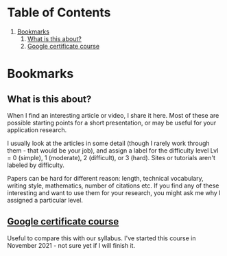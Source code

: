 
# Table of Contents

1.  [Bookmarks](#org53c2a6f)
    1.  [What is this about?](#orge20d792)
    2.  [Google certificate course](#org1f7205c)



<a id="org53c2a6f"></a>

# Bookmarks


<a id="orge20d792"></a>

## What is this about?

When I find an interesting article or video, I share it here. Most
of these are possible starting points for a short presentation, or
may be useful for your application research.

I usually look at the articles in some detail (though I rarely work
through them - that would be your job), and assign a label for the
difficulty level Lvl = 0 (simple), 1 (moderate), 2 (difficult), or 3
(hard). Sites or tutorials aren't labeled by difficulty.

Papers can be hard for different reason: length, technical
vocabulary, writing style, mathematics, number of citations etc. If
you find any of these interesting and want to use them for your
research, you might ask me why I assigned a particular level.


<a id="org1f7205c"></a>

## [Google certificate course](https://www.coursera.org/learn/os-power-user/lecture/tVQ51/course-introduction)

Useful to compare this with our syllabus. I've started this course
in November 2021 - not sure yet if I will finish it. 

